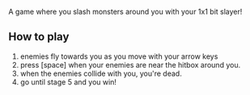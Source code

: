 A game where you slash monsters around you with your 1x1 bit slayer!

## How to play
1. enemies fly towards you as you move with your arrow keys
2. press [space] when your enemies are near the hitbox around you.
3. when the enemies collide with you, you're dead.
4. go until stage 5 and you win!

